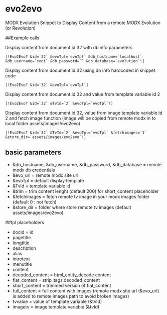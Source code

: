 # evo2evo
MODX Evolution Snippet to Display Content from a remote MODX Evolution (or Revolution)


##Example calls

Display content from document id 32 with db info parameters

```[!Evo2Evo? &id=`32` &evoTpl=`evoTpl` &db_hostname=`localhost` &db_username=`root` &db_password=`` &db_database=`evolution`!]```

Display content from document id 32 using db info hardcoded in snippet code

```[!Evo2Evo? &id=`32` &evoTpl=`evoTpl`]```

Display content from document id 32 and value from template variable id 2 

```[!Evo2Evo? &id=`32` &TvId=`2` &evoTpl=`evoTpl`!]```

Display content from document id 32, value from image template variable id 2 and fetch image function (image will be copied from remote modx in to local folder assets/images/evo2evo)

```[!Evo2Evo? &id=`32` &TvId=`2` &evoTpl=`evoTpl` &fetchimages=`1` &store_dir=`assets/images/evo2evo`!]```


## basic parameters

* &db_hostname, &db_username, &db_password, &db_database = remote modx db credentials
* &evo_url = remote modx site url
* &evoTpl = default display template
* &TvId = template variable id 
* &trim = trim content lenght (default 200) for short_content placeholder
* &fetchimages = fetch remote tv image in your modx images folder (default 0 : not fetch)
* &store_dir = folder where store remote tv images (default assets/images/evo2evo)

##tpl placeholders

* docid = id
* pagetitle
* longtitle
* description
* alias
* introtext
* menutitle
* content
* decoded_content = html_entity_decode content
* flat_content = strip_tags decoded_content
* short_content = trimmed version of flat_content 
* full_content = full content with images (remote modx site url (&evo_url) is added to remote images path to avoid broken images) 
* tvvalue =  value of template variable (&tvId)
* imagetv = image template variable (&tvId)

